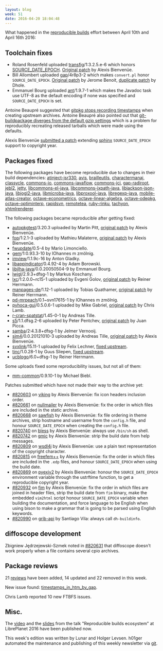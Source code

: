 ```yaml
---
layout: blog
week: 51
date: 2016-04-20 18:04:48
---
```


What happened in the [reproducible
builds](https://wiki.debian.org/ReproducibleBuilds) effort between April 10th and April 16th 2016:

Toolchain fixes
---------------

 * Roland Rosenfeld uploaded [transfig](https://tracker.debian.org/transfig)/1:3.2.5.e-6 which honors [SOURCE_DATE_EPOCH](https://wiki.debian.org/ReproducibleBuilds/TimestampsProposal). [Original patch](https://bugs.debian.org/819911) by Alexis Bienvenüe.
 * Bill Allombert uploaded [gap](https://tracker.debian.org/gap)/4r8p3-2 which makes `convert.pl` honor `SOURCE_DATE_EPOCH`. [Original patch](https://bugs.debian.org/819730) by Jerome Benoit, [duplicate patch](https://bugs.debian.org/820745) by Dhole.
 * Emmanuel Bourg uploaded [ant](https://tracker.debian.org/ant)/1.9.7-1 which makes the Javadoc task use UTF-8 as the default encoding if none was specified and `SOURCE_DATE_EPOCH` is set.

Antoine Beaupré suggested that [gitpkg stops recording timestamps](https://bugs.debian.org/820842) when creating upstream archives. Antoine Beaupré also pointed out that [git-buildpackage diverges from the default gzip settings](https://bugs.debian.org/820846) which is a problem for reproducibly recreating released tarballs which were made using the defaults.

Alexis Bienvenüe [submitted a patch](https://bugs.debian.org/820895) extending [sphinx](https://tracker.debian.org/sphinx) `SOURCE_DATE_EPOCH` support to copyright year.

Packages fixed
--------------

The following packages have become reproducible due to changes in their
build dependencies:
[atinject-jsr330](https://tracker.debian.org/atinject-jsr330),
[avis](https://tracker.debian.org/avis),
[brailleutils](https://tracker.debian.org/brailleutils),
[charactermanaj](https://tracker.debian.org/charactermanaj),
[classycle](https://tracker.debian.org/classycle),
[commons-io](https://tracker.debian.org/commons-io),
[commons-javaflow](https://tracker.debian.org/commons-javaflow),
[commons-jci](https://tracker.debian.org/commons-jci),
[gap-radiroot](https://tracker.debian.org/gap-radiroot),
[jebl2](https://tracker.debian.org/jebl2),
[jetty](https://tracker.debian.org/jetty),
[libcommons-el-java](https://tracker.debian.org/libcommons-el-java),
[libcommons-jxpath-java](https://tracker.debian.org/libcommons-jxpath-java),
[libjackson-json-java](https://tracker.debian.org/libjackson-json-java),
[libjogl2-java](https://tracker.debian.org/libjogl2-java),
[libmicroba-java](https://tracker.debian.org/libmicroba-java),
[libproxool-java](https://tracker.debian.org/libproxool-java),
[libregexp-java](https://tracker.debian.org/libregexp-java),
[mobile-atlas-creator](https://tracker.debian.org/mobile-atlas-creator),
[octave-econometrics](https://tracker.debian.org/octave-econometrics),
[octave-linear-algebra](https://tracker.debian.org/octave-linear-algebra),
[octave-odepkg](https://tracker.debian.org/octave-odepkg),
[octave-optiminterp](https://tracker.debian.org/octave-optiminterp),
[rapidsvn](https://tracker.debian.org/rapidsvn),
[remotetea](https://tracker.debian.org/remotetea),
[ruby-rinku](https://tracker.debian.org/ruby-rinku),
[tachyon](https://tracker.debian.org/tachyon),
[xhtmlrenderer](https://tracker.debian.org/xhtmlrenderer).

The following packages became reproducible after getting fixed:

 * [autopkgtest](https://tracker.debian.org/autopkgtest)/3.20.3 uploaded by Martin Pitt, [original patch](https://bugs.debian.org/820148) by Alexis Bienvenüe.
 * [fop](https://tracker.debian.org/fop)/1:2.1-3 uploaded by Mathieu Malaterre, [original patch](https://bugs.debian.org/820684) by Alexis Bienvenüe.
 * [fwupdate](https://tracker.debian.org/fwupdate)/0.5-4 by Mario Limonciello.
 * [gem](https://tracker.debian.org/gem)/1:0.93.3-10 by IOhannes m zmölnig.
 * [imview](https://tracker.debian.org/imview)/1.1.9c-16 by Anton Gladky.
 * [libappindicator](https://tracker.debian.org/libappindicator)/0.4.92-4 by Adam Borowski.
 * [libjlha-java](https://tracker.debian.org/libjlha-java)/0.0.20050504-9 by Emmanuel Bourg.
 * [lwjgl](https://tracker.debian.org/lwjgl)/2.9.3+dfsg-1 by Markus Koschany.
 * [lxc](https://tracker.debian.org/lxc)/1:2.0.0~rc15-1 uploaded by Evgeni Golov, [original patch](https://bugs.debian.org/807837) by Reiner Herrmann.
 * [manpages-de](https://tracker.debian.org/manpages-de)/1.12-1 uploaded by Tobias Quathamer, [original patch](https://bugs.debian.org/815192) by Reiner Herrmann.
 * [pd-mrpeach](https://tracker.debian.org/pd-mrpeach)/0.1~svn17615-1 by IOhannes m zmölnig.
 * [pyhoca-gui](https://tracker.debian.org/pyhoca-gui)/0.5.0.6-1 uploaded by Mike Gabriel, [original patch](https://bugs.debian.org/792668) by Chris Lamb.
 * [r-cran-spatstat](https://tracker.debian.org/r-cran-spatstat)/1.45-0-1 by Andreas Tille.
 * [s5](https://tracker.debian.org/s5)/1.1.dfsg.2-6 uploaded by Peter Pentchev, [original patch](https://bugs.debian.org/785583) by Juan Picca.
 * [samba](https://tracker.debian.org/samba)/2:4.3.8+dfsg-1 by Jelmer Vernooĳ.
 * [sim4](https://tracker.debian.org/sim4)/0.0.20121010-3 uploaded by Andreas Tille, [original patch](https://bugs.debian.org/820741) by Alexis Bienvenüe.
 * [svxlink](https://tracker.debian.org/svxlink)/15.11-1 uploaded by Felix Lechner, [fixed upstream](https://github.com/sm0svx/svxlink/commit/cc9f77fdf84267d61120e0305cb7445449a100fe).
 * [tinc](https://tracker.debian.org/tinc)/1.0.28-1 by Guus Sliepen, [fixed upstream](https://www.tinc-vpn.org/git/browse?p=tinc;a=commitdiff;h=1cba96d26413a953415487729f2062331ef2aa72).
 * [ucblogo](https://tracker.debian.org/ucblogo)/6.0+dfsg-1 by Reiner Herrmann.

Some uploads fixed some reproducibility issues, but not all of them:

 * [mm-common](https://tracker.debian.org/mm-common)/0.9.10-1 by Michael Biebl.

Patches submitted which have not made their way to the archive yet:

 * [#820603](https://bugs.debian.org/820603) on [viking](https://tracker.debian.org/viking) by Alexis Bienvenüe: fix icon headers inclusion order.
 * [#820661](https://bugs.debian.org/820661) on [nullmailer](https://tracker.debian.org/nullmailer) by Alexis Bienvenüe: fix the order in which files are included in the static archive.
 * [#820668](https://bugs.debian.org/820668) on [sawfish](https://tracker.debian.org/sawfish) by Alexis Bienvenüe: fix file ordering in theme archives, strip hostname and username from the `config.h` file, and honour `SOURCE_DATE_EPOCH` when creating the `config.h` file.
 * [#820740](https://bugs.debian.org/820740) on [bless](https://tracker.debian.org/bless) by Alexis Bienvenüe: always use `/bin/sh`  as shell.
 * [#820742](https://bugs.debian.org/820742) on [gmic](https://tracker.debian.org/gmic) by Alexis Bienvenüe: strip the build date from help messages.
 * [#820809](https://bugs.debian.org/820809) on [wsdl4j](https://tracker.debian.org/wsdl4j) by Alexis Bienvenüe: use a plain text representation of the copyright character.
 * [#820815](https://bugs.debian.org/820815) on [freefem++](https://tracker.debian.org/freefem++) by Alexis Bienvenüe: fix the order in which files are included in the `.edp` files, and honour `SOURCE_DATE_EPOCH` when using the build date.
 * [#820869](https://bugs.debian.org/820869) on [pyexiv2](https://tracker.debian.org/pyexiv2) by Alexis Bienvenüe: honour the `SOURCE_DATE_EPOCH` environment variable through the ustrftime function, to get a reproducible copyright year.
 * [#820932](https://bugs.debian.org/820932) on [fim](https://tracker.debian.org/fim) by Alexis Bienvenüe: fix the order in which files are joined in header files, strip the build date from `fim` binary, make the embedded `vim2html` script honour `SOURCE_DATE_EPOCH` variable when building the documentation, and force language to be English when using bison to make a grammar that is going to be parsed using English keywords.
 * [#820990](https://bugs.debian.org/820990) on [grib-api](https://tracker.debian.org/grib-api) by Santiago Vila: always call `dh-buildinfo`.

diffoscope development
----------------------
Zbigniew Jędrzejewski-Szmek noted in [#820631](https://bugs.debian.org/820631) that diffoscope doesn't work properly when a file contains several cpio archives.

Package reviews
---------------

21 [reviews](https://reproducible.debian.net/unstable/amd64/index_notes.html) have been added, 14 updated and 22 removed in this week.

New issue found: [timestamps_in_htm_by_gap](https://reproducible.debian.net/issues/unstable/timestamps_in_htm_by_gap_issue.html).

Chris Lamb reported 10 new FTBFS issues.


Misc.
-----
The [video](https://media.libreplanet.org/u/libreplanet/m/beyond-reproducible-builds/) and the [slides](https://wiki.debian.org/ReproducibleBuilds/About?action=AttachFile&do=view&target=2016-03-20-libreplanet.pdf) from the talk "Reproducible builds ecosystem" at LibrePlanet 2016 have been published now.

This week's edition was written by Lunar and Holger Levsen. h01ger automated the maintenance and publishing of this weekly newsletter via [git](https://anonscm.debian.org/cgit/reproducible/blog.git/tree/README).
